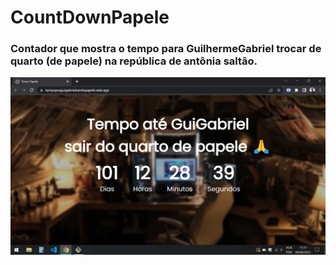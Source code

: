 # CountDownPapele
### Contador que mostra o tempo para GuilhermeGabriel trocar de quarto (de papele) na república de antônia saltão.

<img src="https://github.com/GuilhermeGabriel/countdown_papele/blob/master/screenshots/captura_de_tela.png"></img>
